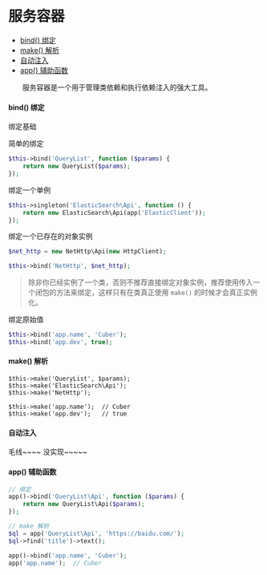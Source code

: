# 服务容器

- [bind() 绑定](#bind)
- [make() 解析](#make)
- [自动注入](#auto)
- [app() 辅助函数](#helper)

　　服务容器是一个用于管理类依赖和执行依赖注入的强大工具。

#### <a name="bind">bind() 绑定</a>

绑定基础

简单的绑定
```php
$this->bind('QueryList', function ($params) {
    return new QueryList($params);
});
```

绑定一个单例
```php
$this->singleton('ElasticSearch\Api', function () {
    return new ElasticSearch\Api(app('ElasticClient'));
});
```

绑定一个已存在的对象实例
```php
$net_http = new NetHttp\Api(new HttpClient);

$this->bind('NetHttp', $net_http);
```

> 除非你已经实例了一个类，否则不推荐直接绑定对象实例，推荐使用传入一个闭包的方法来绑定，这样只有在类真正使用 `make()` 的时候才会真正实例化。

绑定原始值
```php
$this->bind('app.name', 'Cuber');
$this->bind('app.dev', true);
```

#### <a name="make">make() 解析</a>

```
$this->make('QueryList', $params);
$this->make('ElasticSearch\Api');
$this->make('NetHttp');

$this->make('app.name');  // Cuber
$this->make('app.dev');   // true
```

#### <a name="auto">自动注入</a>

毛线~~~~ 没实现~~~~~


#### <a name="helper">app() 辅助函数</a>

```php
// 绑定
app()->bind('QueryList\Api', function ($params) {
    return new QueryList\Api($params);
});

// make 解析
$ql = app('QueryList\Api', 'https://baidu.com/');
$ql->find('title')->text();

app()->bind('app.name', 'Cuber');
app('app.name');  // Cuber
```

<br><br><br><br><br>
